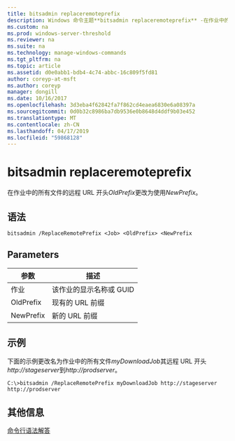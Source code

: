 ```yaml
---
title: bitsadmin replaceremoteprefix
description: Windows 命令主题**bitsadmin replaceremoteprefix** -在作业中的所有文件的远程 URL 开头*OldPrefix*更改为使用*NewPrefix*。
ms.custom: na
ms.prod: windows-server-threshold
ms.reviewer: na
ms.suite: na
ms.technology: manage-windows-commands
ms.tgt_pltfrm: na
ms.topic: article
ms.assetid: d0e0abb1-bdb4-4c74-abbc-16c809f5fd81
author: coreyp-at-msft
ms.author: coreyp
manager: dongill
ms.date: 10/16/2017
ms.openlocfilehash: 3d3eba4f62842fa7f862cd4eaea6830e6a08397a
ms.sourcegitcommit: 0d0b32c8986ba7db9536e0b8648d4ddf9b03e452
ms.translationtype: MT
ms.contentlocale: zh-CN
ms.lasthandoff: 04/17/2019
ms.locfileid: "59868128"
---
```

# <a name="bitsadmin-replaceremoteprefix"></a>bitsadmin replaceremoteprefix



在作业中的所有文件的远程 URL 开头*OldPrefix*更改为使用*NewPrefix*。

## <a name="syntax"></a>语法

```
bitsadmin /ReplaceRemotePrefix <Job> <OldPrefix> <NewPrefix
```

## <a name="parameters"></a>Parameters

|参数|描述|
|---------|-----------|
|作业|该作业的显示名称或 GUID|
|OldPrefix|现有的 URL 前缀|
|NewPrefix|新的 URL 前缀|

## <a name="BKMK_examples"></a>示例

下面的示例更改名为作业中的所有文件*myDownloadJob*其远程 URL 开头*http://stageserver*到*http://prodserver*。
```
C:\>bitsadmin /ReplaceRemotePrefix myDownloadJob http://stageserver http://prodserver
```

## <a name="additional-information"></a>其他信息

[命令行语法解答](command-line-syntax-key.md)